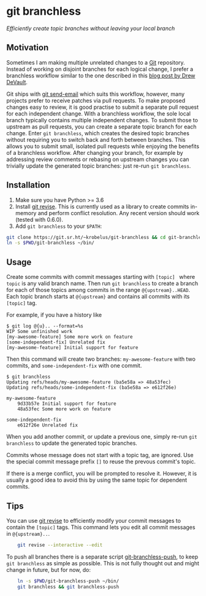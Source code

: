 # git branchless

*Efficiently create topic branches without leaving your local branch*

## Motivation

Sometimes I am making multiple unrelated changes to a [Git] repository. Instead
of working on disjoint branches for each logical change, I prefer a branchless
workflow similar to the one described in this [blog post by Drew DeVault].

Git ships with [git send-email] which suits this workflow, however, many
projects prefer to receive patches via pull requests.  To make proposed changes
easy to review, it is good practise to submit a separate pull request for
each independent change.  With a branchless workflow, the sole local branch
typically contains multiple independent changes. To submit those to upstream
as pull requests, you can create a separate topic branch for each change.
Enter `git branchless`, which creates the desired topic branches without
requiring you to switch back and forth between branches. This allows you
to submit small, isolated pull requests while enjoying the benefits of a
branchless workflow. After changing your branch, for example by addressing
review comments or rebasing on upstream changes you can trivially update
the generated topic branches: just re-run `git branchless`.

## Installation

1. Make sure you have Python >= 3.6
2. Install [git revise]. This is currently used as a library to create commits
   in-memory and perform conflict resolution. Any recent version should work
   (tested with 0.6.0).
3. Add `git branchless` to your `$PATH`:

```sh
git clone https://git.sr.ht/~krobelus/git-branchless && cd git-branchless
ln -s $PWD/git-branchless ~/bin/
```

## Usage

Create some commits with commit messages starting with `[topic] ` where `topic`
is any valid branch name.  Then run `git branchless` to create a branch
for each of those topics among commits in the range `@{upstream}..HEAD`.
Each topic branch starts at `@{upstream}` and contains all commits with its
`[topic]` tag.

For example, if you have a history like

    $ git log @{u}.. --format=%s
    WIP Some unfinished work
    [my-awesome-feature] Some more work on feature
    [some-independent-fix] Unrelated fix
    [my-awesome-feature] Initial support for feature

Then this command will create two branches: `my-awesome-feature` with two
commits, and `some-independent-fix` with one commit.

    $ git branchless
    Updating refs/heads/my-awesome-feature (ba5e58a => 48a53fec)
    Updating refs/heads/some-independent-fix (ba5e58a => e612f26e)

    my-awesome-feature
        9d33b57e Initial support for feature
        48a53fec Some more work on feature

    some-independent-fix
        e612f26e Unrelated fix

When you add another commit, or update a previous one, simply re-run `git
branchless` to update the generated topic branches.

Commits whose message does not start with a topic tag, are ignored.
Use the special commit message prefix `[]` to reuse the prevous commit's topic.

If there is a merge conflict, you will be prompted to resolve it.  However,
it is usually a good idea to avoid this by using the same topic for dependent
commits.

## Tips

You can use [git revise] to efficiently modify your commit messages to
contain the `[topic]` tags. This command lets you edit all commit messages in
`@{upstream}..`.

```sh
	git revise --interactive --edit
```

To push all branches there is a separate script
[git-branchless-push](./git-branchless-push), to keep `git branchless`
as simple as possible.  This is not fully thought out and might change in
future, but for now, do:

```sh
	ln -s $PWD/git-branchless-push ~/bin/
	git branchless && git branchless-push
```

[blog post by Drew DeVault]: <https://drewdevault.com/2020/04/06/My-weird-branchless-git-workflow.html>
[Git]: <https://git-scm.com/>
[git revise]: <https://github.com/mystor/git-revise/>
[git send-email]: <https://git-send-email.io/>
